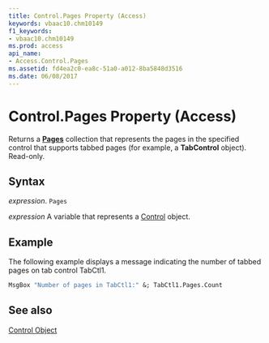 ```yaml
---
title: Control.Pages Property (Access)
keywords: vbaac10.chm10149
f1_keywords:
- vbaac10.chm10149
ms.prod: access
api_name:
- Access.Control.Pages
ms.assetid: fd4ea2c0-ea8c-51a0-a012-8ba5848d3516
ms.date: 06/08/2017
---
```



# Control.Pages Property (Access)

Returns a  **[Pages](Access.Pages.md)** collection that represents the pages in the specified control that supports tabbed pages (for example, a **TabControl** object). Read-only.


## Syntax

 _expression_. `Pages`

 _expression_ A variable that represents a [Control](./Access.Control.md) object.


## Example

The following example displays a message indicating the number of tabbed pages on tab control TabCtl1.


```vb
MsgBox "Number of pages in TabCtl1:" &; TabCtl1.Pages.Count
```


## See also


[Control Object](Access.Control.md)

